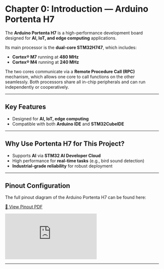 # Chapter 0: Introduction — Arduino Portenta H7

The **Arduino Portenta H7** is a high-performance development board designed for **AI, IoT, and edge computing** applications.  

Its main processor is the **dual-core STM32H747**, which includes:  
- **Cortex® M7** running at **480 MHz**  
- **Cortex® M4** running at **240 MHz**  

The two cores communicate via a **Remote Procedure Call (RPC)** mechanism, which allows one core to call functions on the other seamlessly. Both processors share all in-chip peripherals and can run independently or cooperatively.

---

## Key Features
- Designed for **AI, IoT, edge computing**  
- Compatible with both **Arduino IDE** and **STM32CubeIDE**

---

## Why Use Portenta H7 for This Project?
- Supports **AI** via **STM32 AI Developer Cloud**  
- High performance for **real-time tasks** (e.g., bird sound detection)  
- **Industrial-grade reliability** for robust deployment  

---

## Pinout Configuration
The full pinout diagram of the Arduino Portenta H7 can be found here:  

[📄 View Pinout PDF](https://content.arduino.cc/assets/Pinout-PortentaH7_latest.pdf)  

![Portenta H7 Pinout](https://content.arduino.cc/assets/Pinout-PortentaH7_latest.pdf)

---
